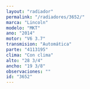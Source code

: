 ```yaml
---
layout: "radiador"
permalink: "/radiadores/3652/"
marca: "Lincoln"
modelo: "MKT"
ano: "2014"
motor: "V6 3.7"
transmision: "Automática"
parte: "4113195"
clima: "Con clima"
alto: "28 3/4"
ancho: "19 3/8"
observaciones: ""
id: "3652"
---
```



